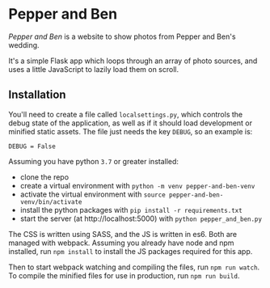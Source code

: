 # Pepper and Ben
_Pepper and Ben_ is a website to show photos from Pepper and Ben's wedding.

It's a simple Flask app which loops through an array of photo sources, and
uses a little JavaScript to lazily load them on scroll.

## Installation

You'll need to create a file called `localsettings.py`, which controls the
debug state of the application, as well as if it should load development or
minified static assets. The file just needs the key `DEBUG`, so an example is:

    DEBUG = False

Assuming you have python `3.7` or greater installed:
* clone the repo
* create a virtual environment with `python -m venv pepper-and-ben-venv`
* activate the virtual environment with `source pepper-and-ben-venv/bin/activate`
* install the python packages with `pip install -r requirements.txt`
* start the server (at http://localhost:5000) with `python pepper_and_ben.py`

The CSS is written using SASS, and the JS is written in es6. Both are managed
with webpack. Assuming you already have node and npm installed, run `npm install`
to install the JS packages required for this app.

Then to start webpack watching and compiling the files, run `npm run watch`. To
compile the minified files for use in production, run `npm run build`.
